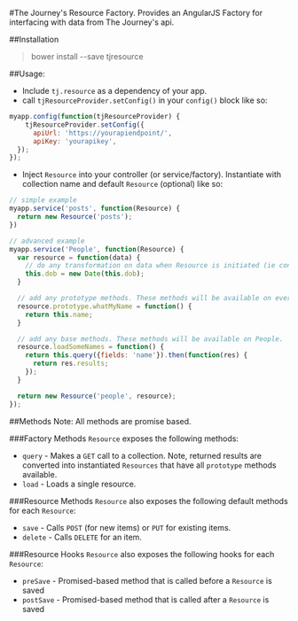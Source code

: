 #The Journey's Resource Factory.
Provides an AngularJS Factory for interfacing with data from The Journey's api.

##Installation
>bower install --save tjresource

##Usage:

- Include `tj.resource` as a dependency of your app.
- call `tjResourceProvider.setConfig()` in your `config()` block like so:
```javascript
myapp.config(function(tjResourceProvider) {
    tjResourceProvider.setConfig({
      apiUrl: 'https://yourapiendpoint/',
      apiKey: 'yourapikey',
  });
});
```
- Inject `Resource` into your controller (or service/factory). Instantiate with collection name and default `Resource` (optional) like so:
```javascript
// simple example
myapp.service('posts', function(Resource) {
  return new Resource('posts');
})

// advanced example
myapp.service('People', function(Resource) {
  var resource = function(data) {
    // do any transformation on data when Resource is initiated (ie converting strings into real dates, etc).
    this.dob = new Date(this.dob);
  }

  // add any prototype methods. These methods will be available on every item.
  resource.prototype.whatMyName = function() {
    return this.name;
  }

  // add any base methods. These methods will be available on People.
  resource.loadSomeNames = function() {
    return this.query({fields: 'name'}).then(function(res) {
      return res.results;
    });
  }

  return new Resource('people', resource);
});
```
##Methods
Note: All methods are promise based.

###Factory Methods
`Resource` exposes the following methods:

- `query` - Makes a `GET` call to a collection. Note, returned results are converted into instantiated `Resources` that have all `prototype` methods available.
- `load` - Loads a single resource.

###Resource Methods
`Resource` also exposes the following default methods for each `Resource`:

- `save` - Calls `POST` (for new items) or `PUT` for existing items.
- `delete` - Calls `DELETE` for an item.

###Resource Hooks
`Resource` also exposes the following hooks for each `Resource`:

- `preSave` - Promised-based method that is called before a `Resource` is saved
- `postSave` - Promised-based method that is called after a `Resource` is saved